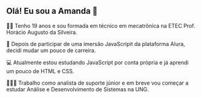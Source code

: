 ## Olá! Eu sou a Amanda 👋

✌🏻 Tenho 19 anos e sou formada em técnico em mecatrônica na ETEC Prof. Horácio Augusto da Silveira.

🔼 Depois de participar de uma imersão JavaScripit da plataforma Alura, decidi mudar um pouco de carreira. 

💻 Atualmente estou estudando JavaScript por conta própria e já aprendi um pouco de HTML e CSS.

👩🏻‍💼 Trabalho como analista de suporte júnior e em breve vou começar a estudar Análise e Desenvolvimento de Sistemas na UNG.
